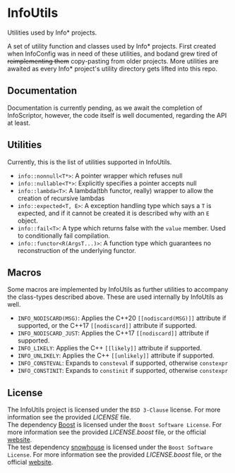 # InfoUtils
Utilities used by Info* projects.

A set of utility function and classes used by Info* projects. First created when InfoConfig was in need of these utilities, and
bodand grew tired of ~~reimplementing them~~ copy-pasting from older projects. More utilities are awaited as every Info* project's 
utility directory gets lifted into this repo. 

## Documentation 
Documentation is currently pending, as we await the completion of InfoScriptor,
however, the code itself is well documented, regarding the API at least.

## Utilities
Currently, this is the list of utilities supported in InfoUtils.

 - `info::nonnull<T*>`: A pointer wrapper which refuses null
 - `info::nullable<T*>`: Explicitly specifies a pointer accepts null
 - `info::lambda<T>`: A lambda(tbh functor, really) wrapper to allow the creation of recursive lambdas
 - `info::expected<T, E>`: A exception handling type which says a `T` is expected, and if it cannot be created it is described why with an `E` object.
 - `info::fail<T>`: A type which returns false with the `value` member. Used to conditionally fail compilation.
 - `info::functor<R(ArgsT...)>`: A function type which guarantees no reconstruction of the underlying functor.

## Macros
Some macros are implemented by InfoUtils as further utilities to accompany the
class-types described above. These are used internally by InfoUtils as well.

 - `INFO_NODISCARD(MSG)`: Applies the C++20 `[[nodiscard(MSG)]]` attribute if supported, or the C++17 `[[nodiscard]]` attribute if supported.
 - `INFO_NODISCARD_JUST`: Applies the C++17 `[[nodiscard]]` attribute if supported.
 - `INFO_LIKELY`: Applies the C++ `[[likely]]` attribute if supported.
 - `INFO_UNLIKELY`: Applies the C++ `[[unlikely]]` attribute if supported.
 - `INFO_CONSTEVAL`: Expands to `consteval` if supported, otherwise `constexpr`
 - `INFO_CONSTINIT`: Expands to `constinit` if supported, otherwise `constexpr`

## License

The InfoUtils project is licensed under the `BSD 3-Clause` license. For more information
see the provided *LICENSE* file.<br />
The dependency [Boost][boost] is licensed under the `Boost Software License`. For more information
see the provided *LICENSE.boost* file, or the official [website][bsl].<br />
The test dependency [snowhouse][sh] is licensed under the `Boost Software License`. For more information
see the provided *LICENSE.boost* file, or the official [website][bsl].


[boost]: https://boost.org/
[sh]: https://github.com/banditcpp/snowhouse
[bsl]: https://www.boost.org/users/license.html
